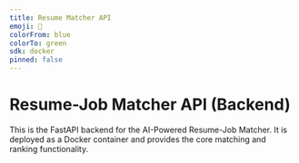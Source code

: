 ```yaml
---
title: Resume Matcher API
emoji: 🚀
colorFrom: blue
colorTo: green
sdk: docker
pinned: false
---
```


# Resume-Job Matcher API (Backend)

This is the FastAPI backend for the AI-Powered Resume-Job Matcher. It is deployed as a Docker container and provides the core matching and ranking functionality.